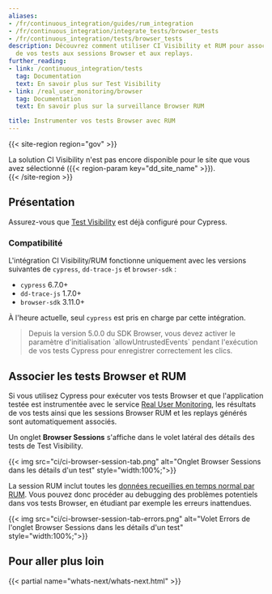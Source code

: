 ```yaml
---
aliases:
- /fr/continuous_integration/guides/rum_integration
- /fr/continuous_integration/integrate_tests/browser_tests
- /fr/continuous_integration/tests/browser_tests
description: Découvrez comment utiliser CI Visibility et RUM pour associer les résultats
  de vos tests aux sessions Browser et aux replays.
further_reading:
- link: /continuous_integration/tests
  tag: Documentation
  text: En savoir plus sur Test Visibility
- link: /real_user_monitoring/browser
  tag: Documentation
  text: En savoir plus sur la surveillance Browser RUM

title: Instrumenter vos tests Browser avec RUM
---
```


{{< site-region region="gov" >}}
<div class="alert alert-warning">La solution CI Visibility n'est pas encore disponible pour le site que vous avez sélectionné ({{< region-param key="dd_site_name" >}}).</div>
{{< /site-region >}}

## Présentation

Assurez-vous que [Test Visibility][1] est déjà configuré pour Cypress.

### Compatibilité

L'intégration CI Visibility/RUM fonctionne uniquement avec les versions suivantes de `cypress`, `dd-trace-js` et `browser-sdk` :

* `cypress` 6.7.0+
* `dd-trace-js` 1.7.0+
* `browser-sdk` 3.11.0+

À l'heure actuelle, seul `cypress` est pris en charge par cette intégration.

<blockquote class="alert alert-info">
Depuis la version 5.0.0 du SDK Browser, vous devez activer le paramètre d'initialisation `allowUntrustedEvents` pendant l'exécution de vos tests Cypress pour enregistrer correctement les clics.
</blockquote>

## Associer les tests Browser et RUM

Si vous utilisez Cypress pour exécuter vos tests Browser et que l'application testée est instrumentée avec le service [Real User Monitoring][2], les résultats de vos tests ainsi que les sessions Browser RUM et les replays générés sont automatiquement associés.

Un onglet **Browser Sessions** s'affiche dans le volet latéral des détails des tests de Test Visibility.

{{< img src="ci/ci-browser-session-tab.png" alt="Onglet Browser Sessions dans les détails d'un test" style="width:100%;">}}

La session RUM inclut toutes les [données recueillies en temps normal par RUM][3]. Vous pouvez donc procéder au debugging des problèmes potentiels dans vos tests Browser, en étudiant par exemple les erreurs inattendues.

{{< img src="ci/ci-browser-session-tab-errors.png" alt="Volet Errors de l'onglet Browser Sessions dans les détails d'un test" style="width:100%;">}}

## Pour aller plus loin

{{< partial name="whats-next/whats-next.html" >}}

[1]: /fr/tests/setup/javascript/?tab=cypress#instrument-your-tests
[2]: /fr/real_user_monitoring/browser/
[3]: /fr/real_user_monitoring/browser/data_collected/
